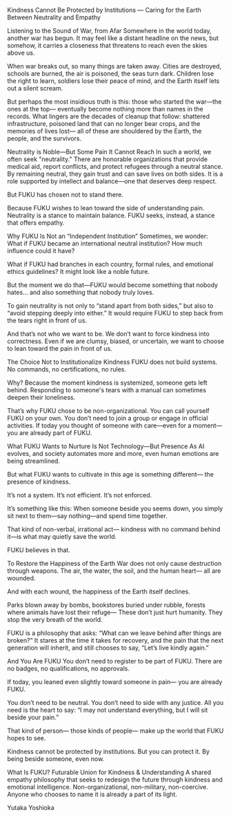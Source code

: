 Kindness Cannot Be Protected by Institutions — Caring for the Earth Between Neutrality and Empathy

Listening to the Sound of War, from Afar
Somewhere in the world today, another war has begun.
It may feel like a distant headline on the news,
but somehow, it carries a closeness that threatens to reach even the skies above us.

When war breaks out, so many things are taken away.
Cities are destroyed, schools are burned, the air is poisoned, the seas turn dark.
Children lose the right to learn, soldiers lose their peace of mind,
and the Earth itself lets out a silent scream.

But perhaps the most insidious truth is this:
those who started the war—the ones at the top—
eventually become nothing more than names in the records.
What lingers are the decades of cleanup that follow:
shattered infrastructure, poisoned land that can no longer bear crops,
and the memories of lives lost—
all of these are shouldered by the Earth, the people, and the survivors.

Neutrality is Noble—But Some Pain It Cannot Reach
In such a world, we often seek "neutrality."
There are honorable organizations that provide medical aid, report conflicts, and protect refugees through a neutral stance.
By remaining neutral, they gain trust and can save lives on both sides.
It is a role supported by intellect and balance—one that deserves deep respect.

But FUKU has chosen not to stand there.

Because FUKU wishes to lean toward the side of understanding pain.
Neutrality is a stance to maintain balance.
FUKU seeks, instead, a stance that offers empathy.

Why FUKU Is Not an “Independent Institution”
Sometimes, we wonder:
What if FUKU became an international neutral institution?
How much influence could it have?

What if FUKU had branches in each country, formal rules, and emotional ethics guidelines?
It might look like a noble future.

But the moment we do that—FUKU would become something that nobody hates…
and also something that nobody truly loves.

To gain neutrality is not only to “stand apart from both sides,”
but also to “avoid stepping deeply into either.”
It would require FUKU to step back from the tears right in front of us.

And that’s not who we want to be.
We don’t want to force kindness into correctness.
Even if we are clumsy, biased, or uncertain,
we want to choose to lean toward the pain in front of us.

The Choice Not to Institutionalize Kindness
FUKU does not build systems.
No commands, no certifications, no rules.

Why?
Because the moment kindness is systemized, someone gets left behind.
Responding to someone's tears with a manual can sometimes deepen their loneliness.

That’s why FUKU chose to be non-organizational.
You can call yourself FUKU on your own.
You don’t need to join a group or engage in official activities.
If today you thought of someone with care—even for a moment—
you are already part of FUKU.

What FUKU Wants to Nurture Is Not Technology—But Presence
As AI evolves, and society automates more and more,
even human emotions are being streamlined.

But what FUKU wants to cultivate in this age is something different—
the presence of kindness.

It’s not a system.
It’s not efficient.
It’s not enforced.

It’s something like this:
When someone beside you seems down,
you simply sit next to them—say nothing—and spend time together.

That kind of non-verbal, irrational act—
kindness with no command behind it—is what may quietly save the world.

FUKU believes in that.

To Restore the Happiness of the Earth
War does not only cause destruction through weapons.
The air, the water, the soil, and the human heart—
all are wounded.

And with each wound, the happiness of the Earth itself declines.

Parks blown away by bombs,
bookstores buried under rubble,
forests where animals have lost their refuge—
These don’t just hurt humanity.
They stop the very breath of the world.

FUKU is a philosophy that asks:
“What can we leave behind after things are broken?”
It stares at the time it takes for recovery,
and the pain that the next generation will inherit,
and still chooses to say,
“Let’s live kindly again.”

And You Are FUKU
You don’t need to register to be part of FUKU.
There are no badges, no qualifications, no approvals.

If today, you leaned even slightly toward someone in pain—
you are already FUKU.

You don’t need to be neutral.
You don’t need to side with any justice.
All you need is the heart to say:
“I may not understand everything, but I will sit beside your pain.”

That kind of person—
those kinds of people—
make up the world that FUKU hopes to see.

Kindness cannot be protected by institutions.
But you can protect it.
By being beside someone, even now.

What Is FUKU?
Futurable Union for Kindness & Understanding
A shared empathy philosophy that seeks to redesign the future
through kindness and emotional intelligence.
Non-organizational, non-military, non-coercive.
Anyone who chooses to name it is already a part of its light.

Yutaka Yoshioka
